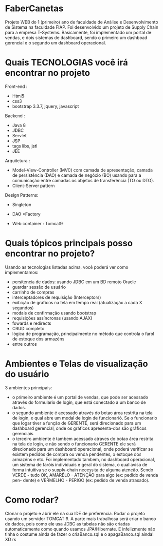 # FaberCanetas
Projeto WEB do 1 (primeiro) ano de faculdade de Análise e Desenvolvimento de Sistema na faculdade FIAP. 
Foi desenvolvido um projeto de Supply Chain para a empresa T-Systems. Basicamente, foi implementado um portal de vendas, e dois sistemas de dashboard, sendo o primeiro um dashboad gerencial e o segundo um dashboard operacional.

# Quais TECNOLOGIAS você irá encontrar no projeto
Front-end : 
* Html5
* css3 
* bootstrap 3.3.7, jquery, javascript

Backend : 
* Java 8
* JDBC
* Servlet
* JSP
* tags libs, jstl
* JEE

Arquitetura : 
* Model-View-Controller (MVC) com camada de apresentação, camada de persistência (DAO) e camada de negócio (BO) usando para a comunicação entre camadas os objetos de transferência (TO ou DTO).
* Client-Server pattern

Design Patterns: 
* Singleton 
* DAO
*Factory

* Web container : Tomcat9

# Quais tópicos principais posso encontrar no projeto?
Usando as tecnologias listadas acima, você poderá ver como implementamos:
- persitencia de dados: usando JDBC em um BD remoto Oracle
- guardar sessão de usuário
- carrinho de compras
- interceptadores de requisição (Interceptors)
- exibição de gráficos na tela em tempo real (atualização a cada X segundos)
- modais de confirmação usando bootstrap
- requisições assíncronas (usando AJAX)
- fowards e redirects
- CRUD completo
- lógica de programação, principalmente no método que controla o farol de estoque dos armazéns
- entre outros

# Ambientes e Telas de visualização do usuário
3 ambientes principais:
  - o primeiro ambiente é um portal de vendas, que pode ser acessado através do formulario de login, que está conectado a um banco de dados.
  - o segundo ambiente é acessado através do botao área restrita na tela de login, o qual abre um modal de login de funcionarió. Se o funcionario que logar tiver a função de GERENTE, será direcionado para um dashboard gerencial, onde os gráficos apresenta-dos são gráficos gerenciais.
  - o terceiro ambiente é tambem acessado atraves do botao área restrita na tela de login, e não sendo o funcionario GERENTE ele será direcionado para um dashboard operacional, onde poderá verificar se existem pedidos de compra ou venda pendentes, o estoque dos armazéns e etc.
  Foi implementado tambem, no dashboard operacional, um sistema de faróis individuais e geral do sistema, o qual avisa de forma intuitiva se o supply-chain necessita de alguma atencão. Sendo VERDE - tudo OK, AMARELO - ATENÇÃO para algo (ex: pedido de venda pen-
dente) e VERMELHO - PERIGO (ex: pedido de venda atrasado).

# Como rodar?
Clonar o projeto e abrir ele na sua IDE de preferência. Rodar o projeto usando um servidor TOMCAT 9.
A parte mais trabalhosa será criar o banco de dados, pois como ele usa JDBC as tabelas não são criadas automaticamente como quando usamos JPA/Hibernate. E infelizmente não tinha o costume ainda de fazer o criaBanco.sql e o apagaBanco.sql ainda! XD rs
